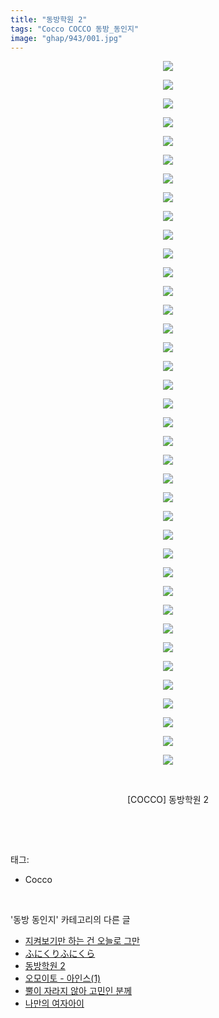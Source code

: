```yaml
---
title: "동방학원 2"
tags: "Cocco COCCO 동방_동인지"
image: "ghap/943/001.jpg"
---
```

<div class="article">
<p style="text-align: center; clear: none; float: none;"><img src="{{ site.nasurl }}/ghap/943/001.jpg"/></p>
<p style="text-align: center; clear: none; float: none;"><img src="{{ site.nasurl }}/ghap/943/002.jpg"/></p>
<p style="text-align: center; clear: none; float: none;"><img src="{{ site.nasurl }}/ghap/943/003.jpg"/></p>
<p style="text-align: center; clear: none; float: none;"><img src="{{ site.nasurl }}/ghap/943/004.jpg"/></p>
<p style="text-align: center; clear: none; float: none;"><img src="{{ site.nasurl }}/ghap/943/005.jpg"/></p>
<p style="text-align: center; clear: none; float: none;"><img src="{{ site.nasurl }}/ghap/943/006.jpg"/></p>
<p style="text-align: center; clear: none; float: none;"><img src="{{ site.nasurl }}/ghap/943/007.jpg"/></p>
<p style="text-align: center; clear: none; float: none;"><img src="{{ site.nasurl }}/ghap/943/008.jpg"/></p>
<p style="text-align: center; clear: none; float: none;"><img src="{{ site.nasurl }}/ghap/943/009.jpg"/></p>
<p style="text-align: center; clear: none; float: none;"><img src="{{ site.nasurl }}/ghap/943/010.jpg"/></p>
<p style="text-align: center; clear: none; float: none;"><img src="{{ site.nasurl }}/ghap/943/011.jpg"/></p>
<p style="text-align: center; clear: none; float: none;"><img src="{{ site.nasurl }}/ghap/943/012.jpg"/></p>
<p style="text-align: center; clear: none; float: none;"><img src="{{ site.nasurl }}/ghap/943/013.jpg"/></p>
<p style="text-align: center; clear: none; float: none;"><img src="{{ site.nasurl }}/ghap/943/014.jpg"/></p>
<p style="text-align: center; clear: none; float: none;"><img src="{{ site.nasurl }}/ghap/943/015.jpg"/></p>
<p style="text-align: center; clear: none; float: none;"><img src="{{ site.nasurl }}/ghap/943/016.jpg"/></p>
<p style="text-align: center; clear: none; float: none;"><img src="{{ site.nasurl }}/ghap/943/017.jpg"/></p>
<p style="text-align: center; clear: none; float: none;"><img src="{{ site.nasurl }}/ghap/943/018.jpg"/></p>
<p style="text-align: center; clear: none; float: none;"><img src="{{ site.nasurl }}/ghap/943/019.jpg"/></p>
<p style="text-align: center; clear: none; float: none;"><img src="{{ site.nasurl }}/ghap/943/020.jpg"/></p>
<p style="text-align: center; clear: none; float: none;"><img src="{{ site.nasurl }}/ghap/943/021.jpg"/></p>
<p style="text-align: center; clear: none; float: none;"><img src="{{ site.nasurl }}/ghap/943/022.jpg"/></p>
<p style="text-align: center; clear: none; float: none;"><img src="{{ site.nasurl }}/ghap/943/023.jpg"/></p>
<p style="text-align: center; clear: none; float: none;"><img src="{{ site.nasurl }}/ghap/943/024.jpg"/></p>
<p style="text-align: center; clear: none; float: none;"><img src="{{ site.nasurl }}/ghap/943/025.jpg"/></p>
<p style="text-align: center; clear: none; float: none;"><img src="{{ site.nasurl }}/ghap/943/026.jpg"/></p>
<p style="text-align: center; clear: none; float: none;"><img src="{{ site.nasurl }}/ghap/943/027.jpg"/></p>
<p style="text-align: center; clear: none; float: none;"><img src="{{ site.nasurl }}/ghap/943/028.jpg"/></p>
<p style="text-align: center; clear: none; float: none;"><img src="{{ site.nasurl }}/ghap/943/029.jpg"/></p>
<p style="text-align: center; clear: none; float: none;"><img src="{{ site.nasurl }}/ghap/943/030.jpg"/></p>
<p style="text-align: center; clear: none; float: none;"><img src="{{ site.nasurl }}/ghap/943/031.jpg"/></p>
<p style="text-align: center; clear: none; float: none;"><img src="{{ site.nasurl }}/ghap/943/032.jpg"/></p>
<p style="text-align: center; clear: none; float: none;"><img src="{{ site.nasurl }}/ghap/943/033.jpg"/></p>
<p style="text-align: center; clear: none; float: none;"><img src="{{ site.nasurl }}/ghap/943/034.jpg"/></p>
<p style="text-align: center; clear: none; float: none;"><img src="{{ site.nasurl }}/ghap/943/035.jpg"/></p>
<p style="text-align: center; clear: none; float: none;"><img src="{{ site.nasurl }}/ghap/943/036.jpg"/></p>
<p style="text-align: center; clear: none; float: none;"><img src="{{ site.nasurl }}/ghap/943/037.jpg"/></p>
<p style="text-align: center; clear: none; float: none;"><img src="{{ site.nasurl }}/ghap/943/038.jpg"/></p>
<p style="text-align: center; clear: none; float: none;"><br/></p>
<p style="text-align: center; clear: none; float: none;">[COCCO] 동방학원 2</p>
<p><br/></p>
</div><br/>
<div class="tagTrail">
<p>태그: </p>
<ul>
<li>Cocco</li>
</ul>
</div><br/>
<div class="another">
<p>'동방 동인지' 카테고리의 다른 글</p>
<ul>
<li><a href="/2016-07-20-ghap_945">지켜보기만 하는 건 오늘로 그만</a></li>
<li><a href="/2016-07-20-ghap_944">ふにくりふにくら</a></li>
<li><a href="/2016-07-20-ghap_943">동방학원 2</a></li>
<li><a href="/2016-07-20-ghap_942">오모이토 - 아인스(1)</a></li>
<li><a href="/2016-07-19-ghap_941">뿔이 자라지 않아 고민인 분께</a></li>
<li><a href="/2016-07-19-ghap_940">나만의 여자아이</a></li>
</ul>
</div><br/>
<div class="cb_module cb_fluid">
<div class="cb_wrt cb_profile">
</div><!-- commentList close -->
</div><br/>
